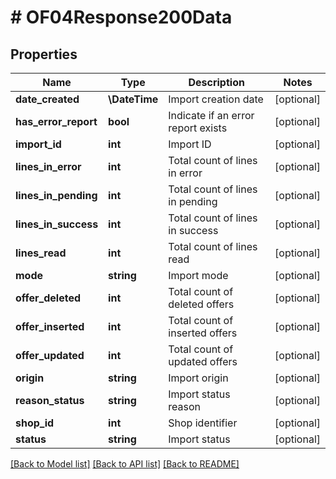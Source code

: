 # # OF04Response200Data

## Properties

Name | Type | Description | Notes
------------ | ------------- | ------------- | -------------
**date_created** | **\DateTime** | Import creation date | [optional]
**has_error_report** | **bool** | Indicate if an error report exists | [optional]
**import_id** | **int** | Import ID | [optional]
**lines_in_error** | **int** | Total count of lines in error | [optional]
**lines_in_pending** | **int** | Total count of lines in pending | [optional]
**lines_in_success** | **int** | Total count of lines in success | [optional]
**lines_read** | **int** | Total count of lines read | [optional]
**mode** | **string** | Import mode | [optional]
**offer_deleted** | **int** | Total count of deleted offers | [optional]
**offer_inserted** | **int** | Total count of inserted offers | [optional]
**offer_updated** | **int** | Total count of updated offers | [optional]
**origin** | **string** | Import origin | [optional]
**reason_status** | **string** | Import status reason | [optional]
**shop_id** | **int** | Shop identifier | [optional]
**status** | **string** | Import status | [optional]

[[Back to Model list]](../../README.md#models) [[Back to API list]](../../README.md#endpoints) [[Back to README]](../../README.md)
